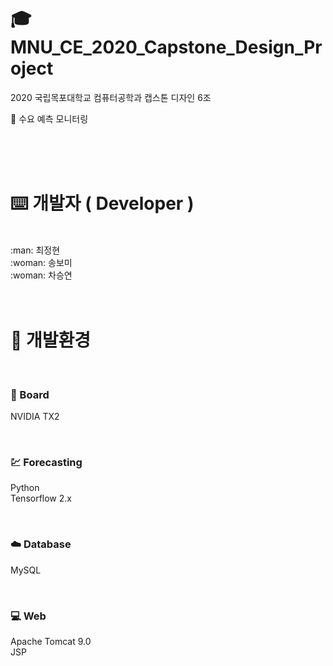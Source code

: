 # :mortar_board: MNU_CE_2020_Capstone_Design_Project
2020 국립목포대학교 컴퓨터공학과 캡스톤 디자인 6조

:eyes: 수요 예측 모니터링

<br>
<br>
<br>

# :keyboard: 개발자 ( Developer )
<br>
:man: 최정현<br>
:woman: 송보미<br>
:woman: 차승연<br>

<br>
<br>

# :wrench: 개발환경
<br>

### :rocket: Board
NVIDIA TX2<br>

<br>

### :chart: Forecasting
Python<br>
Tensorflow 2.x<br>

<br>

### :cloud: Database
MySQL<br>

<br>

### :computer: Web
Apache Tomcat 9.0<br>
JSP

<br>

